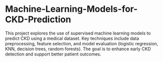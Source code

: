 # Machine-Learning-Models-for-CKD-Prediction
This project explores the use of supervised machine learning models to predict CKD using a medical dataset. Key techniques include data preprocessing, feature selection, and model evaluation (logistic regression, KNN, decision trees, random forests). The goal is to enhance early CKD detection and support better patient outcomes.
